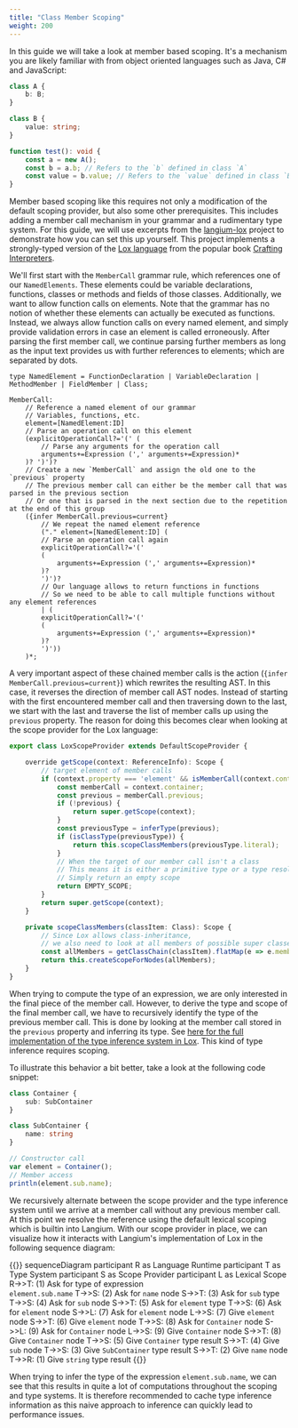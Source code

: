 ```yaml
---
title: "Class Member Scoping"
weight: 200
---
```


In this guide we will take a look at member based scoping. It's a mechanism you are likely familiar with from object oriented languages such as Java, C# and JavaScript:

```ts
class A {
    b: B;
}

class B {
    value: string;
}

function test(): void {
    const a = new A();
    const b = a.b; // Refers to the `b` defined in class `A`
    const value = b.value; // Refers to the `value` defined in class `B`
}
```

Member based scoping like this requires not only a modification of the default scoping provider, but also some other prerequisites.
This includes adding a member call mechanism in your grammar and a rudimentary type system.
For this guide, we will use excerpts from the [langium-lox](https://github.com/langium/langium-lox) project to demonstrate how you can set this up yourself.
This project implements a strongly-typed version of the [Lox language](https://craftinginterpreters.com/the-lox-language.html) from the popular book [Crafting Interpreters](https://craftinginterpreters.com/).

We'll first start with the `MemberCall` grammar rule, which references one of our `NamedElements`. These elements could be variable declarations, functions, classes or methods and fields of those classes. Additionally, we want to allow function calls on elements. Note that the grammar has no notion of whether these elements can actually be executed as functions. Instead, we always allow function calls on every named element, and simply provide validation errors in case an element is called erroneously. After parsing the first member call, we continue parsing further members as long as the input text provides us with further references to elements; which are separated by dots.

```langium
type NamedElement = FunctionDeclaration | VariableDeclaration | MethodMember | FieldMember | Class;

MemberCall:
    // Reference a named element of our grammar
    // Variables, functions, etc.
    element=[NamedElement:ID]
    // Parse an operation call on this element
    (explicitOperationCall?='(' (
        // Parse any arguments for the operation call
	    arguments+=Expression (',' arguments+=Expression)*
	)? ')')?
    // Create a new `MemberCall` and assign the old one to the `previous` property
    // The previous member call can either be the member call that was parsed in the previous section
    // Or one that is parsed in the next section due to the repetition at the end of this group
    ({infer MemberCall.previous=current} 
        // We repeat the named element reference
        ("." element=[NamedElement:ID] (
        // Parse an operation call again
		explicitOperationCall?='('
		(
		    arguments+=Expression (',' arguments+=Expression)*
		)?
		')')?
        // Our language allows to return functions in functions
        // So we need to be able to call multiple functions without any element references
        | (
		explicitOperationCall?='('
		(
		    arguments+=Expression (',' arguments+=Expression)*
		)?
		')'))
    )*;
```

A very important aspect of these chained member calls is the action (`{infer MemberCall.previous=current}`) which rewrites the resulting AST. In this case, it reverses the direction of member call AST nodes. Instead of starting with the first encountered member call and then traversing down to the last, we start with the last and traverse the list of member calls up using the `previous` property. The reason for doing this becomes clear when looking at the scope provider for the Lox language:

```ts
export class LoxScopeProvider extends DefaultScopeProvider {

    override getScope(context: ReferenceInfo): Scope {
        // target element of member calls
        if (context.property === 'element' && isMemberCall(context.container)) {
            const memberCall = context.container;
            const previous = memberCall.previous;
            if (!previous) {
                return super.getScope(context);
            }
            const previousType = inferType(previous);
            if (isClassType(previousType)) {
                return this.scopeClassMembers(previousType.literal);
            }
            // When the target of our member call isn't a class
            // This means it is either a primitive type or a type resolution error
            // Simply return an empty scope
            return EMPTY_SCOPE;
        }
        return super.getScope(context);
    }

    private scopeClassMembers(classItem: Class): Scope {
        // Since Lox allows class-inheritance,
        // we also need to look at all members of possible super classes for scoping
        const allMembers = getClassChain(classItem).flatMap(e => e.members);
        return this.createScopeForNodes(allMembers);
    }
}
```

When trying to compute the type of an expression, we are only interested in the final piece of the member call. However, to derive the type and scope of the final member call, we have to recursively identify the type of the previous member call. This is done by looking at the member call stored in the `previous` property and inferring its type. See [here for the full implementation of the type inference system in Lox](https://github.com/langium/langium-lox/blob/main/src/language-server/type-system/infer.ts). This kind of type inference requires scoping.

To illustrate this behavior a bit better, take a look at the following code snippet:

```ts
class Container {
    sub: SubContainer
}

class SubContainer {
    name: string
}

// Constructor call
var element = Container();
// Member access
println(element.sub.name);
```

We recursively alternate between the scope provider and the type inference system until we arrive at a member call without any previous member call. At this point we resolve the reference using the default lexical scoping which is builtin into Langium. With our scope provider in place, we can visualize how it interacts with Langium's implementation of Lox in the following sequence diagram:

{{<mermaid>}}
sequenceDiagram
    participant R as Language Runtime
    participant T as Type System
    participant S as Scope Provider
    participant L as Lexical Scope
    R->>T: (1) Ask for type of expression<br>`element.sub.name`
    T->>S: (2) Ask for `name` node
    S->>T: (3) Ask for `sub` type
    T->>S: (4) Ask for `sub` node
    S->>T: (5) Ask for `element` type
    T->>S: (6) Ask for `element` node
    S->>L: (7) Ask for `element` node
    L->>S: (7) Give `element` node
    S->>T: (6) Give `element` node
    T->>S: (8) Ask for `Container` node
    S->>L: (9) Ask for `Container` node
    L->>S: (9) Give `Container` node
    S->>T: (8) Give `Container` node
    T->>S: (5) Give `Container` type result
    S->>T: (4) Give `sub` node
    T->>S: (3) Give `SubContainer` type result
    S->>T: (2) Give `name` node
    T->>R: (1) Give `string` type result
{{</mermaid>}}

When trying to infer the type of the expression `element.sub.name`,
we can see that this results in quite a lot of computations throughout the scoping and type systems. It is therefore recommended to cache type inference information as this naive approach to inference can quickly lead to performance issues.

